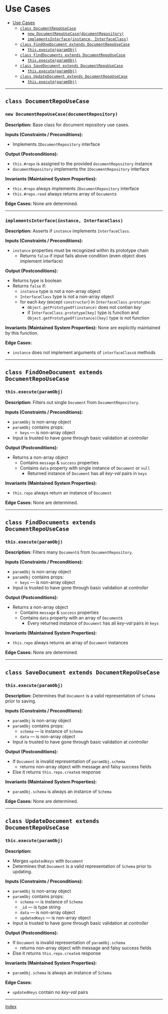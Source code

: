 # Use Cases

- [Use Cases](#use-cases)
  - [`class DocumentRepoUseCase`](#class-documentrepousecase)
    - [`new DocumentRepoUseCase(documentRepository)`](#new-documentrepousecasedocumentrepository)
    - [`implementsInterface(instance, InterfaceClass)`](#implementsinterfaceinstance-interfaceclass)
  - [`class FindOneDocument extends DocumentRepoUseCase`](#class-findonedocument-extends-documentrepousecase)
    - [`this.execute(paramObj)`](#thisexecuteparamobj)
  - [`class FindDocuments extends DocumentRepoUseCase`](#class-finddocuments-extends-documentrepousecase)
    - [`this.execute(paramObj)`](#thisexecuteparamobj-1)
  - [`class SaveDocument extends DocumentRepoUseCase`](#class-savedocument-extends-documentrepousecase)
    - [`this.execute(paramObj)`](#thisexecuteparamobj-2)
  - [`class UpdateDocument extends DocumentRepoUseCase`](#class-updatedocument-extends-documentrepousecase)
    - [`this.execute(paramObj)`](#thisexecuteparamobj-3)

----

## `class DocumentRepoUseCase`

### `new DocumentRepoUseCase(documentRepository)`

**Description:**
Base class for document repository use cases.

**Inputs (Constraints / Preconditions):**

- Implements `IDocumentRepository` interface

**Output (Postconditions):**

- `this.#repo` is assigned to the provided `documentRepository` instance
- `documentRepository` implements the `IDocumentRepository` interface

**Invariants (Maintained System Properties):**

- `this.#repo` always implements `IDocumentRepository` interface
- `this.#repo.read` always returns array of `Document`s

**Edge Cases:**
None are determined.

----

### `implementsInterface(instance, InterfaceClass)`

**Description:**
Asserts if `instance` implements `InterfaceClass`.

**Inputs (Constraints / Preconditions):**
- `instance` properties must be recognized within its prototype chain
    - Returns `false` if input fails above condition (even object does implement interface)

**Output (Postconditions):**
- Returns type is boolean
- Returns `false` if:
    - `instance` type is not a non-array object
    - `InterfaceClass` type is not a non-array object
    - for each *key* (except `constructor`) in `InterfaceClass.prototype`:
        - `Object.getPrototypeOf(instance)` does not contian *key*
        - if `InterfaceClass.prototype[key]` type is function and `Object.getPrototypeOf(instance)[key]` type is not function

**Invariants (Maintained System Properties):**
None are explicitly maintained by this function.

**Edge Cases:**
- `instance` does not implement arguments of `interfaceClass`s methods

----

## `class FindOneDocument extends DocumentRepoUseCase`

### `this.execute(paramObj)`

**Description:**
Filters out single `Document` from `DocumentRepository`.

**Inputs (Constraints / Preconditions):**
- `paramObj` is non-array object
- `paramObj` contains props:
    - `keys` — is non-array object
- Input is trusted to have gone through basic validation at *controller*

**Output (Postconditions):**
- Returns a non-array object
  - Contains `message` & `success` properties
  - Contains `data` property with single instance of `Document` or `null`
    - Returned instance of `Document` has all *key-val* pairs in `keys`

**Invariants (Maintained System Properties):**
- `this.repo` always return an instance of `Document`

**Edge Cases:**
None are determined.

----

## `class FindDocuments extends DocumentRepoUseCase`

### `this.execute(paramObj)`

**Description:**
Filters many `Document`s from `DocumentRepository`.

**Inputs (Constraints / Preconditions):**
- `paramObj` is non-array object
- `paramObj` contains props:
    - `keys` — is non-array object
- Input is trusted to have gone through basic validation at *controller*

**Output (Postconditions):**
- Returns a non-array object
  - Contains `message` & `success` properties
  - Contains `data` property with an array of `Document`s
    - Every returned instance of `Document` has all *key-val* pairs in `keys`

**Invariants (Maintained System Properties):**
- `this.repo` always returns an array of `Document` instances

**Edge Cases:**
None are determined.

----

## `class SaveDocument extends DocumentRepoUseCase`

### `this.execute(paramObj)`

**Description:**
Determines that `Document` is a valid representation of `Schema` prior to saving.

**Inputs (Constraints / Preconditions):**
- `paramObj` is non-array object
- `paramObj` contains props:
    - `schema` — is instance of `Schema`
    - `data` — is non-array object
- Input is trusted to have gone through basic validation at *controller*

**Output (Postconditions):**
- If `Document` is invalid representation of `paramObj.schema`
    - returns non-array object with message and falsy success fields
- Else it returns `this.repo.create`s response

**Invariants (Maintained System Properties):**
- `paramObj.schema` is always an instance of `Schema`

**Edge Cases:**
None are determined.

----

## `class UpdateDocument extends DocumentRepoUseCase`

### `this.execute(paramObj)`

**Description:**
- Merges `updatedKeys` with `Document`
- Determines that `Document` is a valid representation of `Schema` prior to updating.

**Inputs (Constraints / Preconditions):**
- `paramObj` is non-array object
- `paramObj` contains props:
    - `schema` — is instance of `Schema`
    - `_id` — is type string
    - `data` — is non-array object
    - `updatedKeys` — is non-array object
- Input is trusted to have gone through basic validation at *controller*

**Output (Postconditions):**
- If `Document` is invalid representation of `paramObj.schema`
    - returns non-array object with message and falsy success fields
- Else it returns `this.repo.create`s response

**Invariants (Maintained System Properties):**
- `paramObj.schema` is always an instance of `Schema`

**Edge Cases:**
- `updatedKeys` contain no *key-val* pairs

----

[Index](../../index.md)
